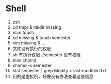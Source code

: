 # Shell

1. zsh
2. cd tmp/ & mkdir missing
3. man touch
4. cd missing & touch semester
5. vim missing & ...
6. 文件没有执行的权限
7. sh 有执行权限 ./semester 没有权限
8. man chomd
9. chomd -x semester
10. stat semester | grep Modify > last-modified.txt
11. 用的是虚拟机，好像没有办法查看这些信息
